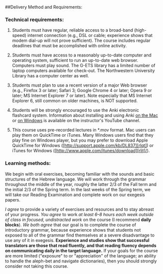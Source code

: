 ##Delivery Method and Requirements:

### Technical requirements:

1. Students must have regular, reliable access to a broad-band (high-speed) internet connection (e.g., DSL or cable; experience shows that modem dial-up will not prove sufficient). The course includes regular deadlines that must be accomplished with online activity.

2. Students must have access to a reasonably up-to-date computer and operating system, sufficient to run an up-to-date web browser. Computers must play sound. The G-ETS library has a limited number of laptop computers available for check-out. The Northwestern University Library has a computer center as well.

3. Students must plan to use a recent version of a major Web browser (e.g., Firefox 3 or later; Safari 3; Google Chrome 4 or later; Opera 9 or later; MS Internet Explorer 7 or later). Note especially that MS Internet Explorer 6, still common on older machines, is NOT supported.

4. Students will be strongly encouraged to use the Anki electronic flashcard system. Information about installing and using Anki [on the Mac][rlankimac] or [on Windows][rlankiwin] is available on the instructor's YouTube channel.

5. This course uses pre-recorded lectures in *.mov format. Mac users can play them on QuickTime or iTunes. Many Windows users find that they play fine on Windows player, but you may prefer to download Apple QuickTime for Windows ([http://support.apple.com/kb/DL837][rlqt]) or iTunes for Windows ([http://www.apple.com/itunes/download][rlit]/).

[rlankimac]: http://youtu.be/bRbqHFwGR-E
[rlankiwin]: http://youtu.be/xYQWmOtR_Nw
[rlqt]: http://www.apple.com/itunes/download
[rlit]: http://www.apple.com/itunes/download

### Learning methods:

We begin with oral exercises, becoming familiar with the sounds and basic structures of the Hebrew language. We will work through the grammar throughout the middle of the year, roughly the latter 2/3 of the Fall term and the initial 2/3 of the Spring term. In the last weeks of the Spring term, we will take our Reading Examination and complete work on our exegesis papers. 

*I agree* to provide a variety of exercises and resources and to stay abreast of your progress. *You agree* to work *at least 6–8 hours each week outside of class in focused, undistracted work* on the course (I recommend **daily blocks**). *We both agree* that our goal is to complete the course of introductory grammar, because experience shows that students not exposed to all of the grammar find themselves at a severe disadvantage to use any of it in exegesis. **Experience and studies show that successful translators are those that read fluently, and that reading fluency depends on communicating daily in the target language.** If your goals for the course are more limited ("exposure" to or "appreciation" of the language; an ability to handle the aleph-bet and navigate dictionaries), then you should strongly consider not taking this course.